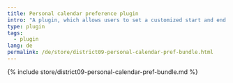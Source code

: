```yaml
---
title: Personal calendar preference plugin
intro: "A plugin, which allows users to set a customized start and end time for the calendar display in their personal preferences."
type: plugin
tags:
  - plugin
lang: de
permalink: /de/store/district09-personal-calendar-pref-bundle.html
---
```


{% include store/district09-personal-calendar-pref-bundle.md %}
